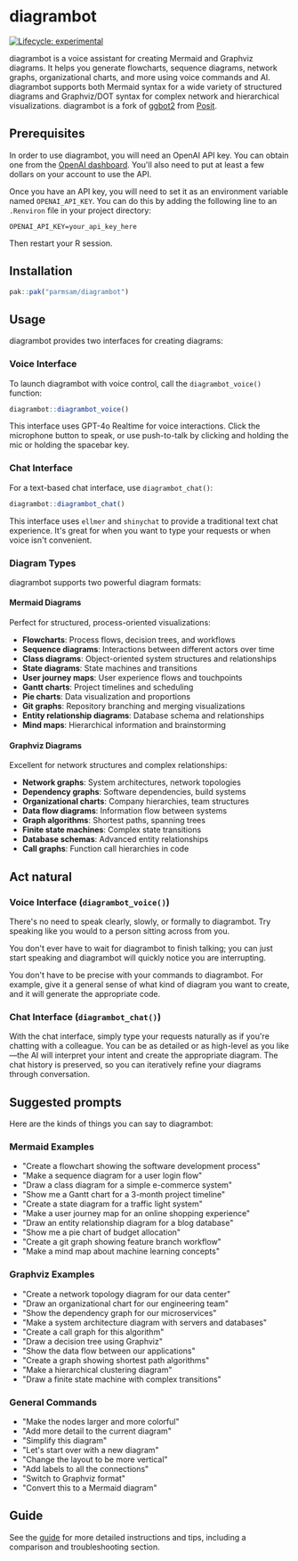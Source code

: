# diagrambot

<!-- badges: start -->

[![Lifecycle:
experimental](https://img.shields.io/badge/lifecycle-experimental-orange.svg)](https://lifecycle.r-lib.org/articles/stages.html#experimental)

<!-- badges: end -->

diagrambot is a voice assistant for creating Mermaid and Graphviz diagrams. It helps you generate flowcharts, sequence diagrams, network graphs, organizational charts, and more using voice commands and AI. diagrambot supports both Mermaid syntax for a wide variety of structured diagrams and Graphviz/DOT syntax for complex network and hierarchical visualizations. diagrambot is a fork of [ggbot2](https://github.com/tidyverse/ggbot2/) from [Posit](https://posit.co/).

## Prerequisites

In order to use diagrambot, you will need an OpenAI API key. You can obtain one from the [OpenAI dashboard](https://platform.openai.com/api-keys). You'll also need to put at least a few dollars on your account to use the API.

Once you have an API key, you will need to set it as an environment variable named `OPENAI_API_KEY`. You can do this by adding the following line to an `.Renviron` file in your project directory:

```
OPENAI_API_KEY=your_api_key_here
```

Then restart your R session.

## Installation

```r
pak::pak("parmsam/diagrambot")
```

## Usage

diagrambot provides two interfaces for creating diagrams:

### Voice Interface

To launch diagrambot with voice control, call the `diagrambot_voice()` function:

```r
diagrambot::diagrambot_voice()
```

This interface uses GPT-4o Realtime for voice interactions. Click the microphone button to speak, or use push-to-talk by clicking and holding the mic or holding the spacebar key.

### Chat Interface

For a text-based chat interface, use `diagrambot_chat()`:

```r
diagrambot::diagrambot_chat()
```

This interface uses `ellmer` and `shinychat` to provide a traditional text chat experience. It's great for when you want to type your requests or when voice isn't convenient.

### Diagram Types

diagrambot supports two powerful diagram formats:

#### Mermaid Diagrams
Perfect for structured, process-oriented visualizations:

- **Flowcharts**: Process flows, decision trees, and workflows
- **Sequence diagrams**: Interactions between different actors over time
- **Class diagrams**: Object-oriented system structures and relationships
- **State diagrams**: State machines and transitions
- **User journey maps**: User experience flows and touchpoints
- **Gantt charts**: Project timelines and scheduling
- **Pie charts**: Data visualization and proportions
- **Git graphs**: Repository branching and merging visualizations
- **Entity relationship diagrams**: Database schema and relationships
- **Mind maps**: Hierarchical information and brainstorming

#### Graphviz Diagrams
Excellent for network structures and complex relationships:

- **Network graphs**: System architectures, network topologies
- **Dependency graphs**: Software dependencies, build systems
- **Organizational charts**: Company hierarchies, team structures
- **Data flow diagrams**: Information flow between systems
- **Graph algorithms**: Shortest paths, spanning trees
- **Finite state machines**: Complex state transitions
- **Database schemas**: Advanced entity relationships
- **Call graphs**: Function call hierarchies in code

## Act natural

### Voice Interface (`diagrambot_voice()`)

There's no need to speak clearly, slowly, or formally to diagrambot. Try speaking like you would to a person sitting across from you.

You don't ever have to wait for diagrambot to finish talking; you can just start speaking and diagrambot will quickly notice you are interrupting.

You don't have to be precise with your commands to diagrambot. For example, give it a general sense of what kind of diagram you want to create, and it will generate the appropriate code.

### Chat Interface (`diagrambot_chat()`)

With the chat interface, simply type your requests naturally as if you're chatting with a colleague. You can be as detailed or as high-level as you like—the AI will interpret your intent and create the appropriate diagram. The chat history is preserved, so you can iteratively refine your diagrams through conversation.

## Suggested prompts

Here are the kinds of things you can say to diagrambot:

### Mermaid Examples
- "Create a flowchart showing the software development process"
- "Make a sequence diagram for a user login flow"
- "Draw a class diagram for a simple e-commerce system"
- "Show me a Gantt chart for a 3-month project timeline"
- "Create a state diagram for a traffic light system"
- "Make a user journey map for an online shopping experience"
- "Draw an entity relationship diagram for a blog database"
- "Show me a pie chart of budget allocation"
- "Create a git graph showing feature branch workflow"
- "Make a mind map about machine learning concepts"

### Graphviz Examples
- "Create a network topology diagram for our data center"
- "Draw an organizational chart for our engineering team"
- "Show the dependency graph for our microservices"
- "Make a system architecture diagram with servers and databases"
- "Create a call graph for this algorithm"
- "Draw a decision tree using Graphviz"
- "Show the data flow between our applications"
- "Create a graph showing shortest path algorithms"
- "Make a hierarchical clustering diagram"
- "Draw a finite state machine with complex transitions"

### General Commands
- "Make the nodes larger and more colorful"
- "Add more detail to the current diagram"
- "Simplify this diagram"
- "Let's start over with a new diagram"
- "Change the layout to be more vertical"
- "Add labels to all the connections"
- "Switch to Graphviz format"
- "Convert this to a Mermaid diagram"

## Guide

See the [guide](GUIDE.md) for more detailed instructions and tips, including a comparison and troubleshooting section.
